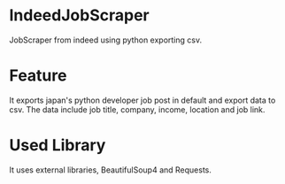 # IndeedJobScraper

JobScraper from indeed using python exporting csv.

# Feature

It exports japan's python developer job post in default and export data to csv.
The data include job title, company, income, location and job link.

# Used Library

It uses external libraries, BeautifulSoup4 and Requests.
